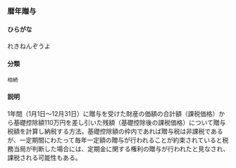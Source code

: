 <div style="display:none;">

## [あ行](securities-terms?id=あ行)
## [か行](securities-terms?id=か行)
## [さ行](securities-terms?id=さ行)
## [た行](securities-terms?id=た行)
## [な行](securities-terms?id=な行)
## [は行](securities-terms?id=は行)
## [ま行](securities-terms?id=ま行)
## [や行](securities-terms?id=や行)
## [ら行](securities-terms?id=ら行)

</div>

### 暦年贈与

#### ひらがな

れきねんぞうよ

#### 分類

`相続`

#### 説明

1年間（1月1日～12月31日）に贈与を受けた財産の価額の合計額（課税価格）から基礎控除額110万円を差し引いた残額（基礎控除後の課税価格）について贈与税額を計算し納税する方法。基礎控除額の枠内であれば贈与税は非課税であるが、一定期間にわたって毎年一定額の贈与が行われることが約束されていると税務当局が判断した場合には、定期金に関する権利の贈与が行われたと見なされ、課税される可能性もある。

<div style="display:none;">

## [わ行](securities-terms?id=わ行)
## [英数字・記号](securities-terms?id=英数字・記号)

</div>

